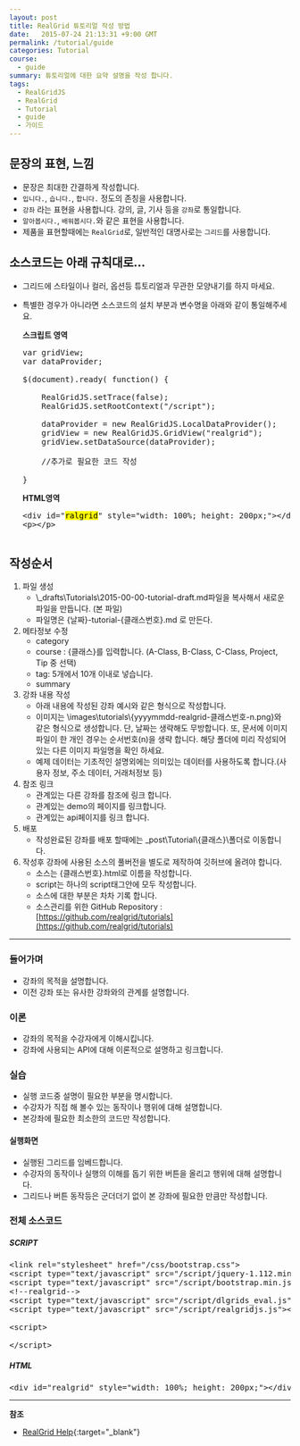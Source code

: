 ```yaml
---
layout: post
title: RealGrid 튜토리얼 작성 방법
date:   2015-07-24 21:13:31 +9:00 GMT
permalink: /tutorial/guide
categories: Tutorial
course:
  - guide
summary: 튜토리얼에 대한 요약 설명을 작성 합니다.
tags: 
  - RealGridJS
  - RealGrid
  - Tutorial
  - guide
  - 가이드
---
```


## 문장의 표현, 느낌
* 문장은 최대한 간결하게 작성합니다.
* `입니다.`, `습니다.`, `합니다.` 정도의 존칭을 사용합니다.
* `강좌` 라는 표현을 사용합니다. 강의, 글, 기사 등을 `강좌`로 통일합니다.
* `알아봅시다.`, `배워봅시다.`와 같은 표현을 사용합니다.
* 제품을 표현할때에는 `RealGrid`로, 일반적인 대명사로는 `그리드`를 사용합니다.

## 소스코드는 아래 규칙대로...

* 그리드에 스타일이나 컬러, 옵션등 튜토리얼과 무관한 모양내기를 하지 마세요.
* 특별한 경우가 아니라면 소스코드의 설치 부분과 변수명을 아래와 같이 통일해주세요.
  
  **스크립트 영역**

  <pre class="prettyprint">
  var gridView;
  var dataProvider;
      
  $(document).ready( function() {

      RealGridJS.setTrace(false);
      RealGridJS.setRootContext("/script");
      
      dataProvider = new RealGridJS.LocalDataProvider();
      gridView = new RealGridJS.GridView("realgrid");
      gridView.setDataSource(dataProvider);

      //추가로 필요한 코드 작성

  }</pre>

  **HTML영역**

  <pre class="prettyprint">
  &lt;div id=&quot;<mark>ralgrid</mark>&quot; style=&quot;width: 100%; height: 200px;&quot;&gt;&lt;/div&gt;
  &lt;p&gt;&lt;/p&gt;

  </pre>

## 작성순서
1. 파일 생성
    * \\\_drafts\\Tutorials\\2015-00-00-tutorial-draft.md파일을 복사해서 새로운 파일을 만듭니다. (본 파일)
    * 파일명은 {날짜}-tutorial-{클래스번호}.md 로 만든다.
3. 메타정보 수정
    * category
    * course : {클래스}를 입력합니다. (A-Class, B-Class, C-Class, Project, Tip 중 선택)
    * tag: 5개에서 10개 이내로 넣습니다.
    * summary
4. 강좌 내용 작성
    * 아래 내용에 작성된 강좌 예시와 같은 형식으로 작성합니다.
    * 이미지는 \\images\\tutorials\\{yyyymmdd-realgrid-클래스번호-n.png}와 같은 형식으로 생성합니다. 단, 날짜는 생략해도 무방합니다. 또, 문서에 이미지 파일이 한 개인 경우는 순서번호(n)을 생략 합니다. 해당 폴더에 미리 작성되어 있는 다른 이미지 파일명을 확인 하세요.
    * 예제 데이터는 기초적인 설명외에는 의미있는 데이터를 사용하도록 합니다.(사용자 정보, 주소 데이터, 거래처정보 등)
5. 참조 링크 
    * 관계있는 다른 강좌를 참조에 링크 합니다.
    * 관계있는 demo의 페이지를 링크합니다.
    * 관계있는 api페이지를 링크 합니다.
6. 배포
    * 작성완료된 강좌를 배포 할때에는 \_post\\Tutorial\\{클래스}\\폴더로 이동합니다.
7. 작성후 강좌에 사용된 소스의 풀버전을 별도로 제작하여 깃허브에 올려야 합니다.
    * 소스는 {클래스번호}.html로 이름을 작성합니다. 
    * script는 하나의 script태그안에 모두 작성합니다.
    * 소스에 대한 부분은 차차 기록 합니다.
    * 소스관리를 위한 GitHub Repository : [https://github.com/realgrid/tutorials](https://github.com/realgrid/tutorials)

---

### 들어가며

* 강좌의 목적을 설명합니다.
* 이전 강좌 또는 유사한 강좌와의 관계를 설명합니다.

### 이론

* 강좌의 목적을 수강자에게 이해시킵니다.
* 강좌에 사용되는 API에 대해 이론적으로 설명하고 링크합니다.

### 실습

* 실행 코드중 설명이 필요한 부분을 명시합니다.
* 수강자가 직접 해 볼수 있는 동작이나 행위에 대해 설명합니다.
* 본강좌에 필요한 최소한의 코드만 작성합니다.

#### 실행화면

* 실행된 그리드를 임베드합니다.
* 수강자의 동작이나 실행의 이해를 돕기 위한 버튼을 올리고 행위에 대해 설명합니다.
* 그리드나 버튼 동작등은 군더더기 없이 본 강좌에 필요한 만큼만 작성합니다.

### 전체 소스코드

##### SCRIPT    
<pre class="prettyprint full-source-script">
&lt;link rel=&quot;stylesheet&quot; href=&quot;/css/bootstrap.css&quot;&gt;
&lt;script type=&quot;text/javascript&quot; src=&quot;/script/jquery-1.112.min.js&quot;&gt;&lt;/script&gt;
&lt;script type=&quot;text/javascript&quot; src=&quot;/script/bootstrap.min.js&quot;&gt;&lt;/script&gt;
&lt;!--realgrid--&gt;
&lt;script type=&quot;text/javascript&quot; src=&quot;/script/dlgrids_eval.js&quot;&gt;&lt;/script&gt;
&lt;script type=&quot;text/javascript&quot; src=&quot;/script/realgridjs.js&quot;&gt;&lt;/script&gt;

&lt;script&gt;

&lt;/script&gt;
</pre>

##### HTML
<pre class="prettyprint full-source-html">
&lt;div id=&quot;realgrid&quot; style=&quot;width: 100%; height: 200px;&quot;&gt;&lt;/div&gt;
</pre>


---
**참조**

* [RealGrid Help](http://help.realgrid.com){:target="_blank"}